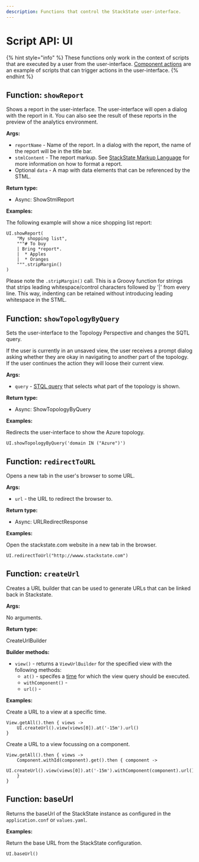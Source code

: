 ```yaml
---
description: Functions that control the StackState user-interface.
---
```


# Script API: UI

{% hint style="info" %}
These functions only work in the context of scripts that are executed by a user from the user-interface. [Component actions](/configure/topology/component_actions.md) are an example of scripts that can trigger actions in the user-interface.
{% endhint %}

## Function: `showReport`

Shows a report in the user-interface. The user-interface will open a dialog with the report in it. You can also see the result of these reports in the preview of the analytics environment.

**Args:**

* `reportName` - Name of the report. In a dialog with the report, the name of the report will be in the title bar.
* `stmlContent` - The report markup. See [StackState Markup Language](/develop/reference/stml/README.md) for more information on how to format a report.
* Optional `data` - A map with data elements that can be referenced by the STML.

**Return type:**

* Async: ShowStmlReport

**Examples:**

The following example will show a nice shopping list report:

```text
UI.showReport(
    "My shopping list",
    """# To buy
    | Bring *report*.
    |  * Apples
    |  * Oranges
    """.stripMargin()
)
```

Please note the `.stripMargin()` call. This is a Groovy function for strings that strips leading whitespace/control characters followed by '\|' from every line. This way, indenting can be retained without introducing leading whitespace in the STML.

## Function: `showTopologyByQuery`

Sets the user-interface to the Topology Perspective and changes the SQTL query.

If the user is currently in an unsaved view, the user receives a prompt dialog asking whether they are okay in navigating to another part of the topology. If the user continues the action they will loose their current view.

**Args:**

* `query` - [STQL query](/develop/reference/stql_reference.md) that selects what part of the topology is shown.

**Return type:**

* Async: ShowTopologyByQuery

**Examples:**

Redirects the user-interface to show the Azure topology.

```text
UI.showTopologyByQuery('domain IN ("Azure")')
```

## Function: `redirectToURL`

Opens a new tab in the user's browser to some URL.

**Args:**

* `url` - the URL to redirect the browser to.

**Return type:**

* Async: URLRedirectResponse

**Examples:**

Open the stackstate.com website in a new tab in the browser.

```text
UI.redirectToUrl("http://wwww.stackstate.com")
```

## Function: `createUrl`

Creates a URL builder that can be used to generate URLs that can be linked back in Stackstate.

**Args:**

No arguments.

**Return type:**

CreateUrlBuilder

**Builder methods:**

- `view()` - returns a `ViewUrlBuilder` for the specified view with the following methods:
    - `at()` -  specifes a [time](/develop/reference/scripting/script-apis/time.md) for which the view query should be executed.
    - `withComponent()` - 
    - `url()` -

**Examples:**

Create a URL to a view at a specific time.
```
View.getAll().then { views ->
    UI.createUrl().view(views[0]).at('-15m').url()
}
```

Create a URL to a view focussing on a component.

```
View.getAll().then { views ->
	Component.withId(component).get().then { component ->
		UI.createUrl().view(views[0]).at('-15m').withComponent(component).url()
	}
}
```

## Function: baseUrl

Returns the baseUrl of the StackState instance as configured in the `application.conf` or `values.yaml`.

**Examples:**

Return the base URL from the StackState configuration.

```
UI.baseUrl()
```